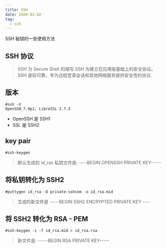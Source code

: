 ```yaml
---
title: SSH
date: 2020-03-02
tag:
  - ssh
---
```


SSH 秘钥的一些使用方法

<!--more-->

## SSH 协议

> SSH 为 Secure Shell 的缩写.SSH 为建立在应用层基础上的安全协议。SSH 是较可靠，专为远程登录会话和其他网络服务提供安全性的协议.

## 版本

```shell
#ssh -V
OpenSSH_7.9p1, LibreSSL 2.7.3
```

- OpenSSH 是 SSH1
- SSL 是 SSH2

## key pair

```shell
#ssh-keygen
```

> 默认生成的 id_ras 私钥文件是: ----BEGIN OPENSSH PRIVATE KEY-----

## 将私钥转化为 SSH2

```shell
#puttygen id_rsa -O private-sshcom -o id_rsa.mid
```

> 生成的新文件是 ---- BEGIN SSH2 ENCRYPTED PRIVATE KEY ----

## 将 SSH2 转化为 RSA - PEM

```shell
#ssh-keygen -i -f id_rsa.mid > id_rsa.rsa
```

> 新文件是: -----BEGIN RSA PRIVATE KEY-----
